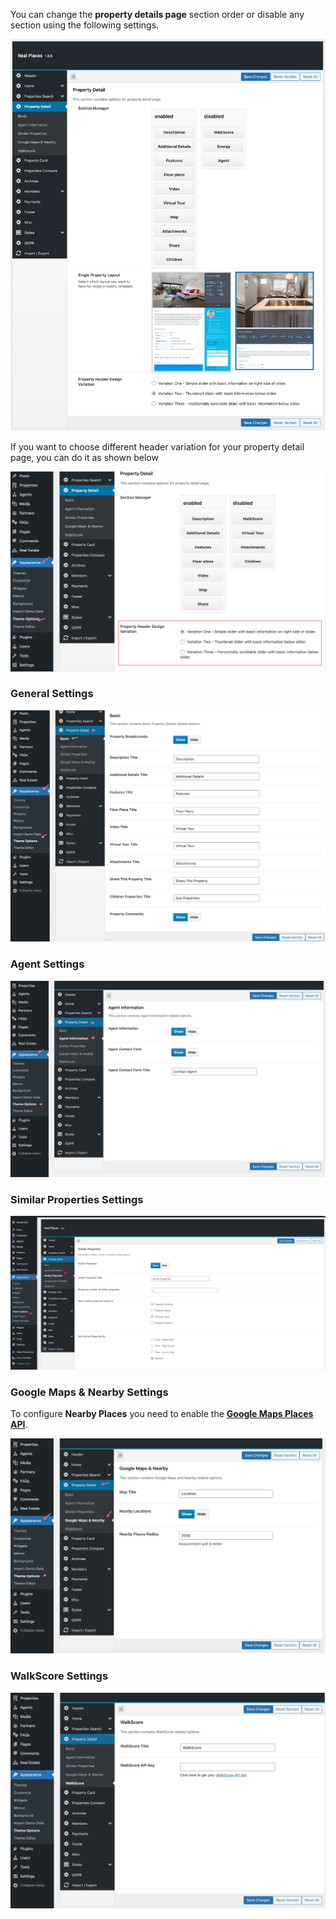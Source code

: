 You can change the <strong>property details page</strong> section order or disable any section using the following settings.

![Real Places Theme](images/property-detail/property-details-page-basic-settings.png)

If you want to choose different header variation for your property detail page, you can do it as shown below

![Real Places Theme](images/property-detail/2.png)

### General Settings

![Real Places Theme](images/property-detail/3.png)

### Agent Settings

![Real Places Theme](images/property-detail/4.png)

### Similar Properties Settings

![Real Places Theme](images/property-detail/5.png)

### Google Maps & Nearby Settings
To configure **Nearby Places** you need to enable the [<strong>Google Maps Places API</strong>](https://developers.google.com/maps/documentation/javascript/places).

![Real Places Theme](images/property-detail/6.png)

### WalkScore Settings

![Real Places Theme](images/property-detail/7.png)